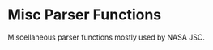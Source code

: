 Misc Parser Functions
=====================

Miscellaneous parser functions mostly used by NASA JSC.
